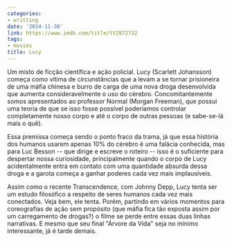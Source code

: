 ```yaml
---
categories:
- writting
date: '2014-11-30'
link: https://www.imdb.com/title/tt2872732
tags:
- movies
title: Lucy
---
```


Um misto de ficção científica e ação policial. Lucy (Scarlett Johansson) começa como vítima de circunstâncias que a levam a se tornar prisioneira de uma máfia chinesa e burro de carga de uma nova droga desenvolvida que aumenta consideravelmente o uso do cérebro. Concomitantemente somos apresentados ao professor Normal (Morgan Freeman), que possui uma teoria de que se isso fosse possível poderíamos controlar completamente nosso corpo e até o corpo de outras pessoas (e sabe-se-lá mais o quê).

Essa premissa começa sendo o ponto fraco da trama, já que essa história dos humanos usarem apenas 10% do cérebro é uma falácia conhecida, mas para Luc Besson -- que dirige e escreve o roteiro -- isso é o suficiente para despertar nossa curiosidade, principalmente quando o corpo de Lucy acidentalmente entra em contato com uma quantidade absurda dessa droga e a garota começa a ganhar poderes cada vez mais implausíveis.

Assim como o recente Transcendence, com Johnny Depp, Lucy tenta ser um estudo filosófico a respeito de seres humanos cada vez mais conectados. Veja bem, ele tenta. Porém, partindo em vários momentos para coreografias de ação sem propósito (que máfia fica tão exposta assim por um carregamento de drogas?) o filme se perde entre essas duas linhas narrativas. E mesmo que seu final "Árvore da Vida" seja no mínimo interessante, já é tarde demais.

